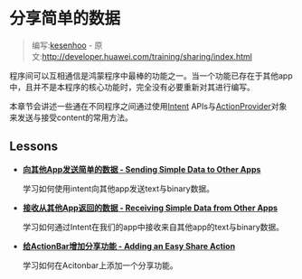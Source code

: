# 分享简单的数据

> 编写:[kesenhoo](https://github.com/kesenhoo) - 原文:<http://developer.huawei.com/training/sharing/index.html>

程序间可以互相通信是鸿蒙程序中最棒的功能之一。当一个功能已存在于其他app中，且并不是本程序的核心功能时，完全没有必要重新对其进行编写。

本章节会讲述一些通在不同程序之间通过使用[Intent](https://developer.huawei.com/reference/ohos/content/Intent.html) APIs与[ActionProvider](https://developer.huawei.com/reference/ohos/view/ActionProvider.html)对象来发送与接受content的常用方法。

## Lessons

* [**向其他App发送简单的数据 - Sending Simple Data to Other Apps**](send.html)

  学习如何使用intent向其他app发送text与binary数据。


* [**接收从其他App返回的数据 - Receiving Simple Data from Other Apps**](receive.html)

  学习如何通过Intent在我们的app中接收来自其他app的text与binary数据。


* [**给ActionBar增加分享功能 - Adding an Easy Share Action**](shareaction.html)

  学习如何在Acitonbar上添加一个分享功能。
